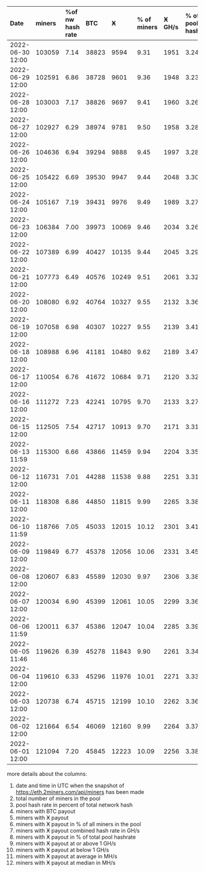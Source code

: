 |Date|miners|%of nw hash rate|BTC|Ӿ|% of miners|Ӿ GH/s|% of pool hashrate|>=1 GH/s|<1 GH/s|avg in MH/s|med in MH/s|
|:-|:-|:-|:-|:-|:-|:-|:-|:-|:-|:-|:-|
|2022-06-30 12:00|103059|7.14|38823|9594|9.31|1951|3.24|179|9415|200|116|
|2022-06-29 12:00|102591|6.86|38728|9601|9.36|1948|3.23|179|9422|202|116|
|2022-06-28 12:00|103003|7.17|38826|9697|9.41|1960|3.26|173|9524|200|111|
|2022-06-27 12:00|102927|6.29|38974|9781|9.50|1958|3.28|177|9604|199|111|
|2022-06-26 12:00|104636|6.94|39294|9888|9.45|1997|3.28|179|9709|200|111|
|2022-06-25 12:00|105422|6.69|39530|9947|9.44|2048|3.30|178|9769|204|111|
|2022-06-24 12:00|105167|7.19|39431|9976|9.49|1989|3.27|171|9805|199|116|
|2022-06-23 12:00|106384|7.00|39973|10069|9.46|2034|3.26|181|9888|200|111|
|2022-06-22 12:00|107389|6.99|40427|10135|9.44|2045|3.29|182|9953|199|111|
|2022-06-21 12:00|107773|6.49|40576|10249|9.51|2061|3.32|181|10068|199|111|
|2022-06-20 12:00|108080|6.92|40764|10327|9.55|2132|3.36|191|10136|204|111|
|2022-06-19 12:00|107058|6.98|40307|10227|9.55|2139|3.41|183|10044|208|111|
|2022-06-18 12:00|108988|6.96|41181|10480|9.62|2189|3.47|191|10289|206|111|
|2022-06-17 12:00|110054|6.76|41672|10684|9.71|2120|3.32|182|10502|197|111|
|2022-06-16 12:00|111272|7.23|42241|10795|9.70|2133|3.27|183|10612|196|111|
|2022-06-15 12:00|112505|7.54|42717|10913|9.70|2171|3.31|201|10712|196|111|
|2022-06-13 11:59|115300|6.66|43866|11459|9.94|2204|3.35|193|11266|192|106|
|2022-06-12 12:00|116731|7.01|44288|11538|9.88|2251|3.31|201|11337|193|111|
|2022-06-11 12:00|118308|6.86|44850|11815|9.99|2265|3.38|196|11619|189|106|
|2022-06-10 11:59|118766|7.05|45033|12015|10.12|2301|3.41|203|11812|191|106|
|2022-06-09 12:00|119849|6.77|45378|12056|10.06|2331|3.45|189|11867|192|106|
|2022-06-08 12:00|120607|6.83|45589|12030|9.97|2306|3.38|196|11834|189|106|
|2022-06-07 12:00|120034|6.90|45399|12061|10.05|2299|3.36|196|11865|190|106|
|2022-06-06 11:59|120011|6.37|45386|12047|10.04|2285|3.39|194|11853|188|106|
|2022-06-05 11:46|119626|6.39|45278|11843|9.90|2261|3.34|194|11649|189|106|
|2022-06-04 12:00|119610|6.33|45296|11976|10.01|2271|3.33|192|11784|189|106|
|2022-06-03 12:00|120738|6.74|45715|12199|10.10|2262|3.36|183|12016|184|101|
|2022-06-02 12:00|121664|6.54|46069|12160|9.99|2264|3.37|191|11969|183|101|
|2022-06-01 12:00|121094|7.20|45845|12223|10.09|2256|3.38|197|12026|183|101|
  
more details about the columns:  
1. date and time in UTC when the snapshot of https://eth.2miners.com/api/miners has been made  
2. total number of miners in the pool  
3. pool hash rate in percent of total network hash   
4. miners with BTC payout  
5. miners with Ӿ payout   
6. miners with Ӿ payout in % of all miners in the pool  
7. miners with Ӿ payout combined hash rate in GH/s  
8. miners with Ӿ payout in % of total pool hashrate  
9. miners with Ӿ payout at or above 1 GH/s  
10. miners with Ӿ payout at below 1 GH/s  
11. miners with Ӿ payout at average in MH/s  
12. miners with Ӿ payout at median in MH/s  
